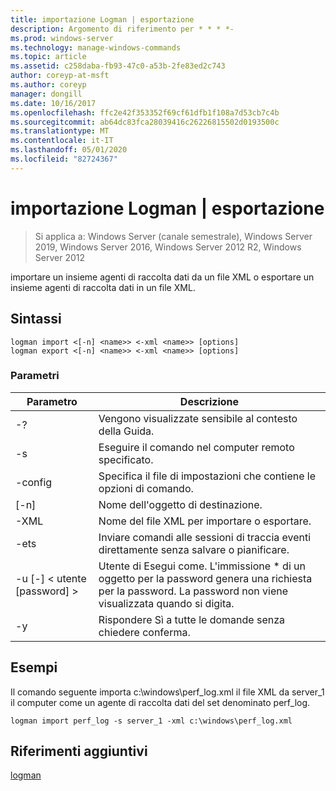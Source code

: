 ```yaml
---
title: importazione Logman | esportazione
description: Argomento di riferimento per * * * *-
ms.prod: windows-server
ms.technology: manage-windows-commands
ms.topic: article
ms.assetid: c258daba-fb93-47c0-a53b-2fe83ed2c743
author: coreyp-at-msft
ms.author: coreyp
manager: dongill
ms.date: 10/16/2017
ms.openlocfilehash: ffc2e42f353352f69cf61dfb1f108a7d53cb7c4b
ms.sourcegitcommit: ab64dc83fca28039416c26226815502d0193500c
ms.translationtype: MT
ms.contentlocale: it-IT
ms.lasthandoff: 05/01/2020
ms.locfileid: "82724367"
---
```

# <a name="logman-import--export"></a>importazione Logman | esportazione

> Si applica a: Windows Server (canale semestrale), Windows Server 2019, Windows Server 2016, Windows Server 2012 R2, Windows Server 2012

importare un insieme agenti di raccolta dati da un file XML o esportare un insieme agenti di raccolta dati in un file XML.  

## <a name="syntax"></a>Sintassi  
```  
logman import <[-n] <name>> <-xml <name>> [options]  
logman export <[-n] <name>> <-xml <name>> [options]  
```  
### <a name="parameters"></a>Parametri  

|        Parametro        |                                                                        Descrizione                                                                        |
|-------------------------|-----------------------------------------------------------------------------------------------------------------------------------------------------------|
|           -?            |                                                             Vengono visualizzate sensibile al contesto della Guida.                                                              |
|   -s<computer name>    |                                                   Eseguire il comando nel computer remoto specificato.                                                   |
|     -config <value>     |                                                  Specifica il file di impostazioni che contiene le opzioni di comando.                                                  |
|       [-n]<name>       |                                                                Nome dell'oggetto di destinazione.                                                                 |
|       -XML<name>       |                                                         Nome del file XML per importare o esportare.                                                         |
|          -ets           |                                       Inviare comandi alle sessioni di traccia eventi direttamente senza salvare o pianificare.                                        |
| -u [-] < utente [password] > | Utente di Esegui come. L'immissione \* di un oggetto per la password genera una richiesta per la password. La password non viene visualizzata quando si digita. |
|           -y            |                                                      Rispondere Sì a tutte le domande senza chiedere conferma.                                                       |

## <a name="examples"></a>Esempi  
Il comando seguente importa c:\windows\perf_log.xml il file XML da server_1 il computer come un agente di raccolta dati del set denominato perf_log.  
```  
logman import perf_log -s server_1 -xml c:\windows\perf_log.xml  
```  
## <a name="additional-references"></a>Riferimenti aggiuntivi  
[logman](logman.md)  
